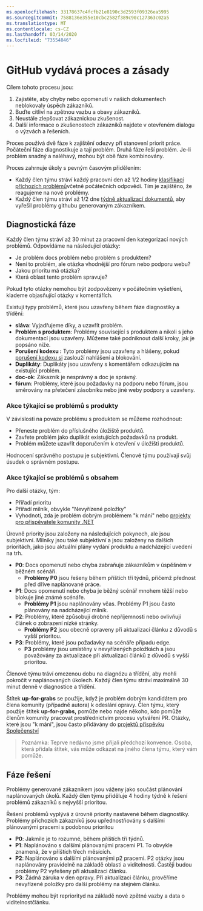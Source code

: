 ```yaml
---
ms.openlocfilehash: 33178637c4fcfb21e8190c3d2593f09326ea5995
ms.sourcegitcommit: 7588136e355e10cbc2582f389c90c127363c02a5
ms.translationtype: MT
ms.contentlocale: cs-CZ
ms.lasthandoff: 03/14/2020
ms.locfileid: "73554846"
---
```

# <a name="github-issues-process-and-policy"></a>GitHub vydává proces a zásady

Cílem tohoto procesu jsou:

1. Zajistěte, aby chyby nebo opomenutí v našich dokumentech neblokovaly úspěch zákazníků.
1. Buďte citliví na zpětnou vazbu a obavy zákazníků.
1. Neustále zlepšovat zákaznickou zkušenost.
1. Další informace o zkušenostech zákazníků najdete v otevřeném dialogu o výzvách a řešeních.

Proces používá dvě fáze k zajištění odezvy při stanovení priorit práce. Počáteční fáze diagnostikuje a tají problém. Druhá fáze řeší problém. Je-li problém snadný a naléhavý, mohou být obě fáze kombinovány.

Proces zahrnuje úkoly s pevným časovým přidělením:

- Každý člen týmu stráví každý pracovní den až 1/2 hodiny [klasifikací příchozích problémů](#diagnosis-phase)včetně počátečních odpovědí. Tím je zajištěno, že reagujeme na nové problémy.
- Každý člen týmu stráví až 1/2 dne [týdně aktualizací dokumentů,](#resolution-phase) aby vyřešil problémy githubu generovaným zákazníkem.

## <a name="diagnosis-phase"></a>Diagnostická fáze

Každý člen týmu stráví až 30 minut za pracovní den kategorizací nových problémů. Odpovídáme na následující otázky:

- Je problém docs problém nebo problém s produktem?
- Není to problém, ale otázka vhodnější pro fórum nebo podporu webu?
- Jakou prioritu má otázka?
- Která oblast tento problém spravuje?

Pokud tyto otázky nemohou být zodpovězeny v počátečním vyšetření, klademe objasňující otázky v komentářích.

Existují typy problémů, které jsou uzavřeny během fáze diagnostiky a třídění:

- **sláva**: Vyjadřujeme díky, a uzavřít problém.
- **Problém s produktem**: Problémy související s produktem a nikoli s jeho dokumentací jsou uzavřeny. Můžeme také podniknout další kroky, jak je popsáno níže.
- **Porušení kodexu :** Tyto problémy jsou uzavřeny a hlášeny, pokud [porušení kodexu si](https://dotnetfoundation.org/code-of-conduct) zaslouží nahlášení a blokování.
- **Duplikáty**: Duplikáty jsou uzavřeny s komentářem odkazujícím na existující problém.
- **doc-ok**: Zákazník je nesprávný a doc je správný.
- **fórum**: Problémy, které jsou požadavky na podporu nebo fórum, jsou směrovány na přetečení zásobníku nebo jiné weby podpory a uzavřeny.

### <a name="actions-on-product-issues"></a>Akce týkající se problémů s produkty

V závislosti na povaze problému s produktem se můžeme rozhodnout:

- Přeneste problém do příslušného úložiště produktů.
- Zavřete problém jako duplikát existujících požadavků na produkt.
- Problém můžete uzavřít doporučením k otevření v úložišti produktů.

Hodnocení správného postupu je subjektivní. Členové týmu používají svůj úsudek o správném postupu.

### <a name="actions-on-content-issues"></a>Akce týkající se problémů s obsahem

Pro další otázky, tým:

- Přiřadí prioritu
- Přiřadí milník, obvykle "Nevyřízené položky"
- Vyhodnotí, zda je problém dobrým problémem "k mání" nebo [projekty pro přispěvatele komunity .NET](https://github.com/dotnet/docs/projects/35)

Úrovně priority jsou založeny na následujících pokynech, ale jsou subjektivní. Milníky jsou také subjektivní a jsou založeny na dalších prioritách, jako jsou aktuální plány vydání produktu a nadcházející uvedení na trh.

- **P0**: Docs opomenutí nebo chyba zabraňuje zákazníkům v úspěšném v běžném scénáři.
  - **Problémy P0** jsou řešeny během příštích tří týdnů, přičemž přednost před dříve naplánované práce.
- **P1**: Docs opomenutí nebo chyba je běžný scénář mnohem těžší nebo blokuje jiné známé scénáře.
  - **Problémy P1** jsou naplánovány včas. Problémy P1 jsou často plánovány na nadcházející milník.
- **P2**: Problémy, které způsobují drobné nepříjemnosti nebo ovlivňují článek o zobrazení nízké stránky.
  - **Problémy P2** jsou obecně opraveny při aktualizaci článku z důvodů s vyšší prioritou.
- **P3**: Problémy, které jsou požadavky na scénáře případu edge.
  - **P3** problémy jsou umístěny v nevyřízených položkách a jsou považovány za aktualizace při aktualizaci článků z důvodů s vyšší prioritou.

Členové týmu tráví omezenou dobu na diagnózu a třídění, aby mohli pokročit v naplánovaných úkolech. Každý člen týmu stráví maximálně 30 minut denně v diagnostice a třídění.

Štítek **up-for-grabs** se použije, když je problém dobrým kandidátem pro člena komunity (případně autora) k odeslání opravy. Člen týmu, který použije štítek **up-for-grabs,** pomůže nebo najde někoho, kdo pomůže členům komunity pracovat prostřednictvím procesu vytváření PR. Otázky, které jsou "k mání", jsou často přidávány do [projektů příspěvku Společenství](https://github.com/dotnet/docs/projects/35)

> Poznámka: Teprve nedávno jsme přijali předchozí konvence. Osoba, která přidala štítek, vás může odkázat na jiného člena týmu, který vám pomůže.

## <a name="resolution-phase"></a>Fáze řešení

Problémy generované zákazníkem jsou váženy jako součást plánování naplánovaných úkolů. Každý člen týmu přiděluje 4 hodiny týdně k řešení problémů zákazníků s nejvyšší prioritou.

Řešení problémů vyplývá z úrovně priority nastavené během diagnostiky. Problémy příchozích zákazníků jsou upřednostňovány s dalšími plánovanými pracemi s podobnou prioritou

- **P0**: Jakmile je to rozumné, během příštích tří týdnů.
- **P1**: Naplánováno s dalšími plánovanými pracemi P1. To obvykle znamená, že v příštích třech měsících.
- **P2**: Naplánováno s dalšími plánovanými p2 pracemi. P2 otázky jsou naplánovány pravidelně na základě oblasti a viditelnosti. Častěji budou problémy P2 vyřešeny při aktualizaci článku.
- **P3**: Žádná záruka v den opravy. Při aktualizaci článku, prověříme nevyřízené položky pro další problémy na stejném článku.

Problémy mohou být repriorityd na základě nové zpětné vazby a data o viditelnostčlánku.
